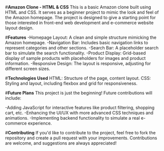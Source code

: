 #**Amazon Clone - HTML & CSS**
This is a basic Amazon clone built using HTML and CSS. It serves as a beginner project to mimic the look and feel of the Amazon homepage. The project is designed to give a starting point for those interested in front-end web development and e-commerce website layout design.

#**Features**
-Homepage Layout: A clean and simple structure mimicking the Amazon homepage.
-Navigation Bar: Includes basic navigation links to represent categories and other sections.
-Search Bar: A placeholder search bar to simulate the search functionality.
-Product Display: Grid-based display of sample products with placeholders for images and product information.
-Responsive Design: The layout is responsive, adjusting for different screen sizes.

#**Technologies Used**
HTML: Structure of the page, content layout.
CSS: Styling and layout, including flexbox and grid for responsiveness.

#**Future Plans**
This project is just the beginning! Future contributions will include:

-Adding JavaScript for interactive features like product filtering, shopping cart, etc.
-Enhancing the UI/UX with more advanced CSS techniques and animations.
-Implementing backend functionality to simulate a real e-commerce experience.

#**Contributing**
If you'd like to contribute to the project, feel free to fork the repository and create a pull request with your improvements. Contributions are welcome, and suggestions are always appreciated!







